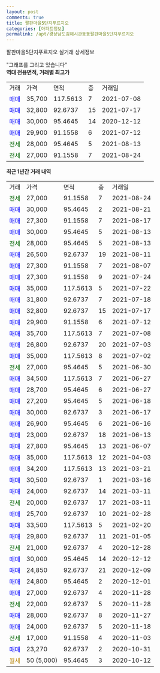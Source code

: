 ```yaml
---
layout: post
comments: true
title: 팔판마을5단지푸르지오
categories: [아파트정보]
permalink: /apt/경상남도김해시관동동팔판마을5단지푸르지오
---
```


팔판마을5단지푸르지오 실거래 상세정보

<script type="text/javascript">
  google.charts.load('current', {'packages':['line', 'corechart']});
  google.charts.setOnLoadCallback(drawChart);

  function drawChart() {
    var data = new google.visualization.DataTable();
    data.addColumn('date', '거래일');
    data.addColumn('number', "매매");
    data.addColumn('number', "전세");
    data.addColumn('number', "전매");

    data.addRows([[new Date(Date.parse("2021-08-24")), null, 27000, null], [new Date(Date.parse("2021-08-21")), 30000, null, null], [new Date(Date.parse("2021-08-17")), 27300, null, null], [new Date(Date.parse("2021-08-13")), 30000, null, null], [new Date(Date.parse("2021-08-13")), null, 28000, null], [new Date(Date.parse("2021-08-11")), 26500, null, null], [new Date(Date.parse("2021-08-07")), 27300, null, null], [new Date(Date.parse("2021-07-24")), 27300, null, null], [new Date(Date.parse("2021-07-22")), 35000, null, null], [new Date(Date.parse("2021-07-18")), 31800, null, null], [new Date(Date.parse("2021-07-17")), 32800, null, null], [new Date(Date.parse("2021-07-12")), 29900, null, null], [new Date(Date.parse("2021-07-08")), 35700, null, null], [new Date(Date.parse("2021-07-03")), 26800, null, null], [new Date(Date.parse("2021-07-02")), 35000, null, null], [new Date(Date.parse("2021-06-30")), null, 27000, null], [new Date(Date.parse("2021-06-27")), 34500, null, null], [new Date(Date.parse("2021-06-27")), 28700, null, null], [new Date(Date.parse("2021-06-18")), 27200, null, null], [new Date(Date.parse("2021-06-17")), 30000, null, null], [new Date(Date.parse("2021-06-16")), 26900, null, null], [new Date(Date.parse("2021-06-13")), 23000, null, null], [new Date(Date.parse("2021-06-07")), 27800, null, null], [new Date(Date.parse("2021-04-03")), 35000, null, null], [new Date(Date.parse("2021-03-21")), 34200, null, null], [new Date(Date.parse("2021-03-16")), 30500, null, null], [new Date(Date.parse("2021-03-11")), 24000, null, null], [new Date(Date.parse("2021-03-11")), null, 20000, null], [new Date(Date.parse("2021-02-28")), 25700, null, null], [new Date(Date.parse("2021-02-20")), 33500, null, null], [new Date(Date.parse("2021-01-05")), 29800, null, null], [new Date(Date.parse("2020-12-28")), null, 21000, null], [new Date(Date.parse("2020-12-12")), 30000, null, null], [new Date(Date.parse("2020-12-09")), 24850, null, null], [new Date(Date.parse("2020-12-01")), 24800, null, null], [new Date(Date.parse("2020-11-28")), 27000, null, null], [new Date(Date.parse("2020-11-28")), null, 22000, null], [new Date(Date.parse("2020-11-27")), 28000, null, null], [new Date(Date.parse("2020-11-18")), 24000, null, null], [new Date(Date.parse("2020-11-03")), null, 17000, null], [new Date(Date.parse("2020-10-31")), 23270, null, null], [new Date(Date.parse("2020-10-12")), null, null, null]]);

    var options = {
      hAxis: {
        format: 'yyyy/MM/dd'
      },    
      lineWidth: 0,
      pointsVisible: true,    
      title: '최근 1년간 유형별 실거래가 분포',
      legend: { position: 'bottom' }
    };

    var formatter = new google.visualization.NumberFormat({pattern:'###,###'} );
    formatter.format(data, 1);
    formatter.format(data, 2);
    
    setTimeout(function() {
        var chart = new google.visualization.LineChart(document.getElementById('columnchart_material'));
        chart.draw(data, (options));
        document.getElementById('loading').style.display = 'none';
    }, 200);
  }
</script>


<div id="loading" style="z-index:20; display: block; margin-left: 0px">"그래프를 그리고 있습니다"</div>
<div id="columnchart_material" style="width: 95%; margin-left: 0px; display: block"></div>
<!-- contents start -->
<b>역대 전용면적, 거래별 최고가</b>
<table class="sortable">
    <tr>
      <td>거래</td>
      <td>가격</td>
      <td>면적</td>
      <td>층</td>
      <td>거래일</td>
    </tr>
        <tr>
          <td><a style="color: blue">매매</a></td>
          <td>35,700</td>
          <td>117.5613</td>
          <td>7</td>
          <td>2021-07-08</td>
        </tr>            <tr>
          <td><a style="color: blue">매매</a></td>
          <td>32,800</td>
          <td>92.6737</td>
          <td>15</td>
          <td>2021-07-17</td>
        </tr>            <tr>
          <td><a style="color: blue">매매</a></td>
          <td>30,000</td>
          <td>95.4645</td>
          <td>14</td>
          <td>2020-12-12</td>
        </tr>            <tr>
          <td><a style="color: blue">매매</a></td>
          <td>29,900</td>
          <td>91.1558</td>
          <td>6</td>
          <td>2021-07-12</td>
        </tr>        
        <tr>
              <td><a style="color: darkgreen">전세</a></td>
              <td>28,000</td>
              <td>95.4645</td>
              <td>5</td>
              <td>2021-08-13</td>
            </tr>            <tr>
              <td><a style="color: darkgreen">전세</a></td>
              <td>27,000</td>
              <td>91.1558</td>
              <td>7</td>
              <td>2021-08-24</td>
            </tr>        
    
</table>

<b>최근 1년간 거래 내역</b>

<table class="sortable">
    <tr>
      <td>거래</td>
      <td>가격</td>
      <td>면적</td>
      <td>층</td>
      <td>거래일</td>
    </tr>
    <tr>
      <td><a style="color: darkgreen">전세</a></td>
      <td>27,000</td>
      <td>91.1558</td>
      <td>7</td>
      <td>2021-08-24</td>
    </tr>          <tr>
      <td><a style="color: blue">매매</a></td>
      <td>30,000</td>
      <td>95.4645</td>
      <td>2</td>
      <td>2021-08-21</td>
    </tr>          <tr>
      <td><a style="color: blue">매매</a></td>
      <td>27,300</td>
      <td>91.1558</td>
      <td>7</td>
      <td>2021-08-17</td>
    </tr>          <tr>
      <td><a style="color: blue">매매</a></td>
      <td>30,000</td>
      <td>95.4645</td>
      <td>5</td>
      <td>2021-08-13</td>
    </tr>          <tr>
      <td><a style="color: darkgreen">전세</a></td>
      <td>28,000</td>
      <td>95.4645</td>
      <td>5</td>
      <td>2021-08-13</td>
    </tr>          <tr>
      <td><a style="color: blue">매매</a></td>
      <td>26,500</td>
      <td>92.6737</td>
      <td>19</td>
      <td>2021-08-11</td>
    </tr>          <tr>
      <td><a style="color: blue">매매</a></td>
      <td>27,300</td>
      <td>91.1558</td>
      <td>7</td>
      <td>2021-08-07</td>
    </tr>          <tr>
      <td><a style="color: blue">매매</a></td>
      <td>27,300</td>
      <td>91.1558</td>
      <td>9</td>
      <td>2021-07-24</td>
    </tr>          <tr>
      <td><a style="color: blue">매매</a></td>
      <td>35,000</td>
      <td>117.5613</td>
      <td>5</td>
      <td>2021-07-22</td>
    </tr>          <tr>
      <td><a style="color: blue">매매</a></td>
      <td>31,800</td>
      <td>92.6737</td>
      <td>7</td>
      <td>2021-07-18</td>
    </tr>          <tr>
      <td><a style="color: blue">매매</a></td>
      <td>32,800</td>
      <td>92.6737</td>
      <td>15</td>
      <td>2021-07-17</td>
    </tr>          <tr>
      <td><a style="color: blue">매매</a></td>
      <td>29,900</td>
      <td>91.1558</td>
      <td>6</td>
      <td>2021-07-12</td>
    </tr>          <tr>
      <td><a style="color: blue">매매</a></td>
      <td>35,700</td>
      <td>117.5613</td>
      <td>7</td>
      <td>2021-07-08</td>
    </tr>          <tr>
      <td><a style="color: blue">매매</a></td>
      <td>26,800</td>
      <td>92.6737</td>
      <td>20</td>
      <td>2021-07-03</td>
    </tr>          <tr>
      <td><a style="color: blue">매매</a></td>
      <td>35,000</td>
      <td>117.5613</td>
      <td>8</td>
      <td>2021-07-02</td>
    </tr>          <tr>
      <td><a style="color: darkgreen">전세</a></td>
      <td>27,000</td>
      <td>95.4645</td>
      <td>5</td>
      <td>2021-06-30</td>
    </tr>          <tr>
      <td><a style="color: blue">매매</a></td>
      <td>34,500</td>
      <td>117.5613</td>
      <td>7</td>
      <td>2021-06-27</td>
    </tr>          <tr>
      <td><a style="color: blue">매매</a></td>
      <td>28,700</td>
      <td>95.4645</td>
      <td>6</td>
      <td>2021-06-27</td>
    </tr>          <tr>
      <td><a style="color: blue">매매</a></td>
      <td>27,200</td>
      <td>95.4645</td>
      <td>5</td>
      <td>2021-06-18</td>
    </tr>          <tr>
      <td><a style="color: blue">매매</a></td>
      <td>30,000</td>
      <td>92.6737</td>
      <td>3</td>
      <td>2021-06-17</td>
    </tr>          <tr>
      <td><a style="color: blue">매매</a></td>
      <td>26,900</td>
      <td>95.4645</td>
      <td>6</td>
      <td>2021-06-16</td>
    </tr>          <tr>
      <td><a style="color: blue">매매</a></td>
      <td>23,000</td>
      <td>92.6737</td>
      <td>18</td>
      <td>2021-06-13</td>
    </tr>          <tr>
      <td><a style="color: blue">매매</a></td>
      <td>27,800</td>
      <td>95.4645</td>
      <td>13</td>
      <td>2021-06-07</td>
    </tr>          <tr>
      <td><a style="color: blue">매매</a></td>
      <td>35,000</td>
      <td>117.5613</td>
      <td>12</td>
      <td>2021-04-03</td>
    </tr>          <tr>
      <td><a style="color: blue">매매</a></td>
      <td>34,200</td>
      <td>117.5613</td>
      <td>13</td>
      <td>2021-03-21</td>
    </tr>          <tr>
      <td><a style="color: blue">매매</a></td>
      <td>30,500</td>
      <td>92.6737</td>
      <td>1</td>
      <td>2021-03-16</td>
    </tr>          <tr>
      <td><a style="color: blue">매매</a></td>
      <td>24,000</td>
      <td>92.6737</td>
      <td>14</td>
      <td>2021-03-11</td>
    </tr>          <tr>
      <td><a style="color: darkgreen">전세</a></td>
      <td>20,000</td>
      <td>92.6737</td>
      <td>17</td>
      <td>2021-03-11</td>
    </tr>          <tr>
      <td><a style="color: blue">매매</a></td>
      <td>25,700</td>
      <td>92.6737</td>
      <td>10</td>
      <td>2021-02-28</td>
    </tr>          <tr>
      <td><a style="color: blue">매매</a></td>
      <td>33,500</td>
      <td>117.5613</td>
      <td>5</td>
      <td>2021-02-20</td>
    </tr>          <tr>
      <td><a style="color: blue">매매</a></td>
      <td>29,800</td>
      <td>92.6737</td>
      <td>11</td>
      <td>2021-01-05</td>
    </tr>          <tr>
      <td><a style="color: darkgreen">전세</a></td>
      <td>21,000</td>
      <td>92.6737</td>
      <td>4</td>
      <td>2020-12-28</td>
    </tr>          <tr>
      <td><a style="color: blue">매매</a></td>
      <td>30,000</td>
      <td>95.4645</td>
      <td>14</td>
      <td>2020-12-12</td>
    </tr>          <tr>
      <td><a style="color: blue">매매</a></td>
      <td>24,850</td>
      <td>92.6737</td>
      <td>21</td>
      <td>2020-12-09</td>
    </tr>          <tr>
      <td><a style="color: blue">매매</a></td>
      <td>24,800</td>
      <td>95.4645</td>
      <td>2</td>
      <td>2020-12-01</td>
    </tr>          <tr>
      <td><a style="color: blue">매매</a></td>
      <td>27,000</td>
      <td>92.6737</td>
      <td>4</td>
      <td>2020-11-28</td>
    </tr>          <tr>
      <td><a style="color: darkgreen">전세</a></td>
      <td>22,000</td>
      <td>92.6737</td>
      <td>5</td>
      <td>2020-11-28</td>
    </tr>          <tr>
      <td><a style="color: blue">매매</a></td>
      <td>28,000</td>
      <td>92.6737</td>
      <td>8</td>
      <td>2020-11-27</td>
    </tr>          <tr>
      <td><a style="color: blue">매매</a></td>
      <td>24,000</td>
      <td>92.6737</td>
      <td>5</td>
      <td>2020-11-18</td>
    </tr>          <tr>
      <td><a style="color: darkgreen">전세</a></td>
      <td>17,000</td>
      <td>91.1558</td>
      <td>4</td>
      <td>2020-11-03</td>
    </tr>          <tr>
      <td><a style="color: blue">매매</a></td>
      <td>23,270</td>
      <td>92.6737</td>
      <td>2</td>
      <td>2020-10-31</td>
    </tr>          <tr>
      <td><a style="color: darkgoldenrod">월세</a></td>
      <td>50 (5,000)</td>
      <td>95.4645</td>
      <td>3</td>
      <td>2020-10-12</td>
    </tr>      </table>
<!-- contents end -->    

